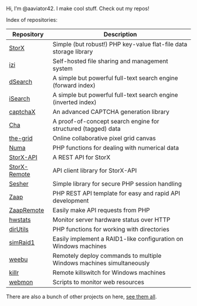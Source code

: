 Hi, I’m @aaviator42. I make cool stuff. Check out my repos! 

Index of repositories:

|Repository|Description|
|-----|--------|
|[StorX](https://github.com/aaviator42/StorX) | Simple (but robust!) PHP key-value flat-file data storage library |
|[izi](https://github.com/aaviator42/izi) | Self-hosted file sharing and management system |
|[dSearch](https://github.com/aaviator42/dSearch) | A simple but powerful full-text search engine (forward index) |
|[iSearch](https://github.com/aaviator42/iSearch) | A simple but powerful full-text search engine (inverted index) |
|[captchaX](https://github.com/aaviator42/captchaX) | An advanced CAPTCHA generation library |
|[Cha](https://github.com/aaviator42/Cha) | A proof-of-concept search engine for structured (tagged) data |
|[the-grid](https://github.com/aaviator42/the-grid) |  Online collaborative pixel grid canvas |
|[Numa](https://github.com/aaviator42/Numa) | PHP functions for dealing with numerical data |
|[StorX-API](https://github.com/aaviator42/StorX-API) | A REST API for StorX |
|[StorX-Remote](https://github.com/aaviator42/StorX-Remote) | API client library for StorX-API |
|[Sesher](https://github.com/aaviator42/Sesher) | Simple library for secure PHP session handling |
|[Zaap](https://github.com/aaviator42/Zaap) | PHP REST API template for easy and rapid API development |
|[ZaapRemote](https://github.com/aaviator42/ZaapRemote) | Easily make API requests from PHP |
|[hwstats](https://github.com/aaviator42/hwstats) | Monitor server hardware status over HTTP |
|[dirUtils](https://github.com/aaviator42/dirUtils) | PHP functions for working with directories |
|[simRaid1](https://github.com/aaviator42/simRaid1) | Easily implement a RAID1-like configuration on Windows machines |
|[weebu](https://github.com/aaviator42/weebu) | Remotely deploy commands to multiple Windows machines simultaneously |
|[killr](https://github.com/aaviator42/killr) | Remote killswitch for Windows machines |
|[webmon](https://github.com/aaviator42/webmon) | Scripts to monitor web resources |



There are also a bunch of other projects on here, [see them all](https://github.com/aaviator42?tab=repositories).




<!---
aaviator42/aaviator42 is a ✨ special ✨ repository because its `README.md` (this file) appears on your GitHub profile.
You can click the Preview link to take a look at your changes.
--->
